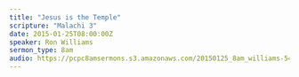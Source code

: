 ```yaml
---
title: "Jesus is the Temple"
scripture: "Malachi 3"
date: 2015-01-25T08:00:00Z
speaker: Ron Williams
sermon_type: 8am
audio: https://pcpc8amsermons.s3.amazonaws.com/20150125_8am_williams-54c6a82393a8f.mp3 
---
```



